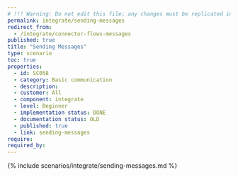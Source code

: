 ```yaml
---
# !!! Warning: Do not edit this file; any changes must be replicated in Excel !!!
permalink: integrate/sending-messages
redirect_from:
  - /integrate/connector-flows-messages
published: true
title: "Sending Messages"
type: scenario
toc: true
properties:
  - id: SC058
  - category: Basic communication
  - description:
  - customer: All
  - component: integrate
  - level: Beginner
  - implementation status: DONE
  - documentation status: OLD
  - published: true
  - link: sending-messages
require:
required_by:
---
```


{% include scenarios/integrate/sending-messages.md %}
